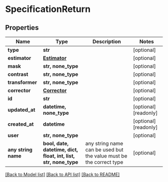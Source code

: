# SpecificationReturn


## Properties
Name | Type | Description | Notes
------------ | ------------- | ------------- | -------------
**type** | **str** |  | [optional] 
**estimator** | [**Estimator**](Estimator.md) |  | [optional] 
**mask** | **str, none_type** |  | [optional] 
**contrast** | **str, none_type** |  | [optional] 
**transformer** | **str, none_type** |  | [optional] 
**corrector** | [**Corrector**](Corrector.md) |  | [optional] 
**id** | **str** |  | [optional] 
**updated_at** | **datetime, none_type** |  | [optional] [readonly] 
**created_at** | **datetime** |  | [optional] [readonly] 
**user** | **str, none_type** |  | [optional] 
**any string name** | **bool, date, datetime, dict, float, int, list, str, none_type** | any string name can be used but the value must be the correct type | [optional]

[[Back to Model list]](../README.md#documentation-for-models) [[Back to API list]](../README.md#documentation-for-api-endpoints) [[Back to README]](../README.md)


